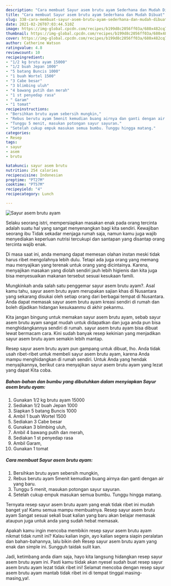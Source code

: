 ```yaml
---
description: "Cara membuat Sayur asem brutu ayam Sederhana dan Mudah Dibuat"
title: "Cara membuat Sayur asem brutu ayam Sederhana dan Mudah Dibuat"
slug: 338-cara-membuat-sayur-asem-brutu-ayam-sederhana-dan-mudah-dibuat
date: 2021-02-26T07:03:44.510Z
image: https://img-global.cpcdn.com/recipes/b199d8c2056ff03a/680x482cq70/sayur-asem-brutu-ayam-foto-resep-utama.jpg
thumbnail: https://img-global.cpcdn.com/recipes/b199d8c2056ff03a/680x482cq70/sayur-asem-brutu-ayam-foto-resep-utama.jpg
cover: https://img-global.cpcdn.com/recipes/b199d8c2056ff03a/680x482cq70/sayur-asem-brutu-ayam-foto-resep-utama.jpg
author: Catherine Watson
ratingvalue: 4.8
reviewcount: 10
recipeingredient:
- "1/2 kg brutu ayam 15000"
- "1/2 buah Jepan 1000"
- "5 batang Buncis 1000"
- "1 buah Wortel 1500"
- "3 Cabe besar"
- "3 blimbing uluh"
- "4 bawang putih dan merah"
- "1 st penyedap rasa"
- " Garam"
- "1 tomat"
recipeinstructions:
- "Bersihkan brutu ayam sebersih mungkin,"
- "Rebus berutu ayam 5menit kemudian buang airnya dan ganti dengan air yang baru."
- "Tunggu 5 menit, masukan potongan sayur sayuran."
- "Setelah cukup empuk masukan semua bumbu. Tunggu hingga matang."
categories:
- Resep
tags:
- sayur
- asem
- brutu

katakunci: sayur asem brutu 
nutrition: 254 calories
recipecuisine: Indonesian
preptime: "PT27M"
cooktime: "PT57M"
recipeyield: "4"
recipecategory: Lunch

---
```



![Sayur asem brutu ayam](https://img-global.cpcdn.com/recipes/b199d8c2056ff03a/680x482cq70/sayur-asem-brutu-ayam-foto-resep-utama.jpg)

Selaku seorang istri, mempersiapkan masakan enak pada orang tercinta adalah suatu hal yang sangat menyenangkan bagi kita sendiri. Kewajiban seorang ibu Tidak sekadar menjaga rumah saja, namun kamu juga wajib menyediakan keperluan nutrisi tercukupi dan santapan yang disantap orang tercinta wajib enak.

Di masa  saat ini, anda memang dapat memesan olahan instan meski tidak harus ribet mengolahnya lebih dulu. Tetapi ada juga orang yang memang mau menyajikan yang terenak untuk orang yang dicintainya. Karena, menyajikan masakan yang diolah sendiri jauh lebih higienis dan kita juga bisa menyesuaikan makanan tersebut sesuai kesukaan famili. 



Mungkinkah anda salah satu penggemar sayur asem brutu ayam?. Asal kamu tahu, sayur asem brutu ayam merupakan sajian khas di Nusantara yang sekarang disukai oleh setiap orang dari berbagai tempat di Nusantara. Anda dapat memasak sayur asem brutu ayam kreasi sendiri di rumah dan boleh dijadikan hidangan kesukaanmu di akhir pekanmu.

Kita jangan bingung untuk memakan sayur asem brutu ayam, sebab sayur asem brutu ayam sangat mudah untuk didapatkan dan juga anda pun bisa menghidangkannya sendiri di rumah. sayur asem brutu ayam bisa dibuat lewat bermacam cara. Kini sudah banyak resep kekinian yang menjadikan sayur asem brutu ayam semakin lebih mantap.

Resep sayur asem brutu ayam pun gampang untuk dibuat, lho. Anda tidak usah ribet-ribet untuk membeli sayur asem brutu ayam, karena Anda mampu menghidangkan di rumah sendiri. Untuk Anda yang hendak menyajikannya, berikut cara menyajikan sayur asem brutu ayam yang lezat yang dapat Kita coba.

<!--inarticleads1-->

##### Bahan-bahan dan bumbu yang dibutuhkan dalam menyiapkan Sayur asem brutu ayam:

1. Gunakan 1/2 kg brutu ayam 15000
1. Sediakan 1/2 buah Jepan 1000
1. Siapkan 5 batang Buncis 1000
1. Ambil 1 buah Wortel 1500
1. Sediakan 3 Cabe besar
1. Gunakan 3 blimbing uluh,
1. Ambil 4 bawang putih dan merah,
1. Sediakan 1 st penyedap rasa
1. Ambil  Garam,
1. Gunakan 1 tomat




<!--inarticleads2-->

##### Cara membuat Sayur asem brutu ayam:

1. Bersihkan brutu ayam sebersih mungkin,
1. Rebus berutu ayam 5menit kemudian buang airnya dan ganti dengan air yang baru.
1. Tunggu 5 menit, masukan potongan sayur sayuran.
1. Setelah cukup empuk masukan semua bumbu. Tunggu hingga matang.




Ternyata resep sayur asem brutu ayam yang enak tidak ribet ini mudah banget ya! Kamu semua mampu membuatnya. Resep sayur asem brutu ayam Sangat sesuai sekali buat kalian yang baru akan belajar memasak ataupun juga untuk anda yang sudah hebat memasak.

Apakah kamu ingin mencoba membikin resep sayur asem brutu ayam nikmat tidak rumit ini? Kalau kalian ingin, ayo kalian segera siapin peralatan dan bahan-bahannya, lalu bikin deh Resep sayur asem brutu ayam yang enak dan simple ini. Sungguh taidak sulit kan. 

Jadi, ketimbang anda diam saja, hayo kita langsung hidangkan resep sayur asem brutu ayam ini. Pasti kamu tiidak akan nyesel sudah buat resep sayur asem brutu ayam lezat tidak ribet ini! Selamat mencoba dengan resep sayur asem brutu ayam mantab tidak ribet ini di tempat tinggal masing-masing,ya!.

